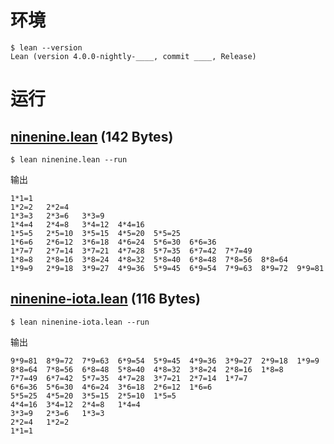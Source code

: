 
# 环境
```
$ lean --version
Lean (version 4.0.0-nightly-____, commit ____, Release)
```

# 运行

##  [ninenine.lean](https://github.com/kokic/NineNineTable/blob/master/kokic/ninenine.lean) (142 Bytes)

```
$ lean ninenine.lean --run
```

输出
```
1*1=1
1*2=2   2*2=4
1*3=3   2*3=6   3*3=9
1*4=4   2*4=8   3*4=12  4*4=16
1*5=5   2*5=10  3*5=15  4*5=20  5*5=25
1*6=6   2*6=12  3*6=18  4*6=24  5*6=30  6*6=36
1*7=7   2*7=14  3*7=21  4*7=28  5*7=35  6*7=42  7*7=49
1*8=8   2*8=16  3*8=24  4*8=32  5*8=40  6*8=48  7*8=56  8*8=64
1*9=9   2*9=18  3*9=27  4*9=36  5*9=45  6*9=54  7*9=63  8*9=72  9*9=81
```

## [ninenine-iota.lean](https://github.com/kokic/NineNineTable/blob/master/kokic/ninenine-iota.lean) (116 Bytes)

```
$ lean ninenine-iota.lean --run
```

输出
```
9*9=81  8*9=72  7*9=63  6*9=54  5*9=45  4*9=36  3*9=27  2*9=18  1*9=9
8*8=64  7*8=56  6*8=48  5*8=40  4*8=32  3*8=24  2*8=16  1*8=8
7*7=49  6*7=42  5*7=35  4*7=28  3*7=21  2*7=14  1*7=7
6*6=36  5*6=30  4*6=24  3*6=18  2*6=12  1*6=6
5*5=25  4*5=20  3*5=15  2*5=10  1*5=5
4*4=16  3*4=12  2*4=8   1*4=4
3*3=9   2*3=6   1*3=3
2*2=4   1*2=2
1*1=1
```

